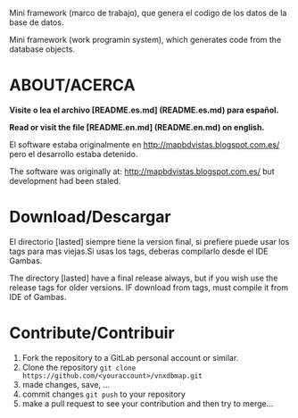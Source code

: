 
Mini framework (marco de trabajo), que genera el codigo de los datos de la base de datos.

Mini framework (work programin system), which generates code from the database objects.

ABOUT/ACERCA
============

**Visite o lea el archivo [README.es.md] (README.es.md) para español.**

**Read or visit the file [README.en.md] (README.en.md) on english.**

El software estaba originalmente en http://mapbdvistas.blogspot.com.es/ pero el desarrollo estaba detenido.

The software was originally at: http://mapbdvistas.blogspot.com.es/ but development had been staled.

Download/Descargar
==================

El directorio [lasted] siempre tiene la version final, si prefiere puede usar los tags para mas viejas.Si usas los tags, deberas compilarlo desde el IDE Gambas.

The directory [lasted] have a final release always, but if you wish use the release tags for older versions. IF download from tags, must compile it from IDE of Gambas.

Contribute/Contribuir
=====================

1. Fork the repository to a GitLab personal account or similar.
2. Clone the repository `git clone https://github.com/<youraccount>/vnxdbmap.git`
3. made changes, save, ...
4. commit changes `git push` to your repository
5. make a pull request to see your contribution and then try to merge...
